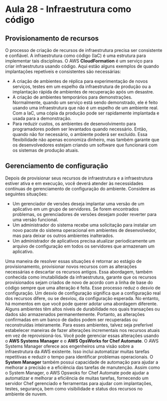 # Aula 28 - Infraestrutura como código
## Provisionamento de recursos
O processo de criação de recursos de infraestrutura precisa ser consistente e confiável. 
A infraestrutura como código (IaC) é uma estrutura para implementar tais disciplinas. 
O AWS **CloudFormation** é um serviço para criar infraestrutura usando código.
Aqui estão alguns exemplos de quando implantações repetíveis e consistentes são necessárias: 
- A criação de ambientes de réplica para experimentação de novos serviços, testes em um espelho da infraestrutura de produção ou a implantação rápida de ambientes de recuperação após um desastre.
- A criação de ambientes temporários para demonstrações.
 Normalmente, quando um serviço está sendo demonstrado, ele é feito usando uma infraestrutura que não é um espelho de um ambiente real.
 Com a IaC, uma cópia da produção pode ser rapidamente implantada e usada para a demonstração.
- Para reduzir custos, os ambientes de desenvolvimento para programadores podem ser levantados quando necessário. Então, quando não for necessário, o ambiente poderá ser excluído.
 Essa flexibilidade não apenas economiza dinheiro, mas também garante que os desenvolvedores estejam criando um software que funcionará com os sistemas de produção atuais.

## Gerenciamento de configuração
Depois de provisionar seus recursos de infraestrutura e a infraestrutura estiver ativa e em execução, você deverá atender às necessidades contínuas de gerenciamento de configuração do ambiente.
Considere as seguintes situações:
- Um gerenciador de versões deseja implantar uma versão de um aplicativo em um grupo de servidores. Se forem encontrados problemas, os gerenciadores de versões desejam poder reverter para uma versão funcional.
- Um administrador do sistema recebe uma solicitação para instalar um novo pacote do sistema operacional em ambientes de desenvolvedor, mas para deixar os outros ambientes inalterados.
- Um administrador de aplicativos precisa atualizar periodicamente um arquivo de configuração em todos os servidores que armazenam um aplicativo.

Uma maneira de resolver essas situações é retornar ao estágio de provisionamento, provisionar novos recursos com as alterações necessárias e descartar os recursos antigos.
Essa abordagem, também conhecida como imutabilidade da infraestrutura, garante que os recursos provisionados sejam criados de novo de acordo com a linha de base do código sempre que uma alteração é feita.
Esse processo reduz o desvio de configuração. Um desvio de configuração significa que a configuração real dos recursos difere, ou se desviou, da configuração esperada.
No entanto, há momentos em que você pode querer adotar uma abordagem diferente. Alguns ambientes têm altos níveis de durabilidade nos quais transações ou dados são armazenados permanentemente. 
Portanto, as alterações confirmadas em um banco de dados podem ser recuperadas ou reconstruídas inteiramente. 
Para esses ambientes, talvez seja preferível estabelecer maneiras de fazer alterações incrementais nos recursos atuais em vez de reprovisioná-los. 
Você pode gerenciar essas alterações usando o **AWS Systems Manager** e o **AWS OpsWorks for Chef Automate**.
O AWS Systems Manager oferece aos engenheiros uma visão sobre a infraestrutura da AWS existente. 
Isso inclui automatizar muitas tarefas repetitivas e reduzir o tempo para identificar problemas operacionais. 
O **System Manager** também possui capacidade de automação para ajudar a melhorar a precisão e a eficiência das tarefas de manutenção.
Assim como o System Manager, o AWS Opswoks for Chef Automate pode ajudar a automatizar e melhorar a eficiência de muitas tarefas, fornecendo um servidor Chef gerenciado e ferramentas para ajudar com implantações, testes, segurança, bem como visibilidade e status dos recursos no ambiente de nuvem.


